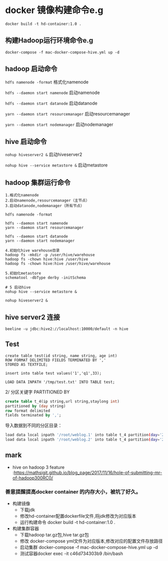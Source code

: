 # docker 镜像构建命令e.g

```
docker build -t hd-container:1.0 .
```

## 构建Hadoop运行环境命令e.g

```
docker-compose -f mac-docker-compose-hive.yml up -d
```

## hadoop 启动命令

`hdfs namenode -format` 格式化namenode

`hdfs --daemon start namenode` 启动namenode

`hdfs --daemon start datanode` 启动datanode

`yarn --daemon start resourcemanager` 启动resourcemanager

`yarn --daemon start nodemanager` 启动nodemanager

## hive 启动命令

`nohup hiveserver2 &` 启动hiveserver2

`nohup hive --service metastore &` 启动metastore


## hadoop 集群运行命令

```
1.格式化namenode
2.启动namenode,resourcemanager（主节点）
3.启动datanode,nodemanager（所有节点）

hdfs namenode -format

hdfs --daemon start namenode
yarn --daemon start resourcemanager

hdfs --daemon start datanode
yarn --daemon start nodemanager

4.初始化hive warehouse目录
hadoop fs -mkdir -p /user/hive/warehouse
hadoop fs -chown hive:hive /user/hive
hadoop fs -chown hive:hive /user/hive/warehouse

5.初始化metastore
schematool -dbType derby -initSchema

# 5 启动hive
nohup hive --service metastore &

nohup hiveserver2 &

```

## hive server2 连接

```
beeline -u jdbc:hive2://localhost:10000/default -n hive

```

## Test

```
create table test(id string, name string, age int)
ROW FORMAT DELIMITED FIELDS TERMINATED BY ','
STORED AS TEXTFILE;
```

```
insert into table test values('1','q1',33);
```

```
LOAD DATA INPATH '/tmp/test.txt' INTO TABLE test;
```

2/ 分区关键字 PARTITIONED BY
```sql
create table t_4(ip string,url string,staylong int)
partitioned by (day string)
row format delimited
fields terminated by ',';

```


导入数据到不同的分区目录：
```bash
load data local inpath '/root/weblog.1' into table t_4 partition(day='2017-04-08');
load data local inpath '/root/weblog.2' into table t_4 partition(day='2017-04-09');
```

## mark

- hive on hadoop 3 feature :https://mathsigit.github.io/blog_page/2017/11/16/hole-of-submitting-mr-of-hadoop300RC0/ 

### 善意提醒提高docker container 的内存大小，被坑了好久。

* 构建镜像
    * 下载jdk
    * 修改hd-container配置dockerfile文件,将jdk修改为对应版本
    * 运行构建命令 docker build -t hd-container:1.0 .
* 构建集群容器
    * 下载hadoop tar.gz包,hive tar.gz包
    * 修改 docker-compose yml文件为对应版本,修改对应的配置文件存放路径
    * 启动集群 docker-compose -f mac-docker-compose-hive.yml up -d
    * 测试容器docker exec -it c46d734303b9 /bin/bash
